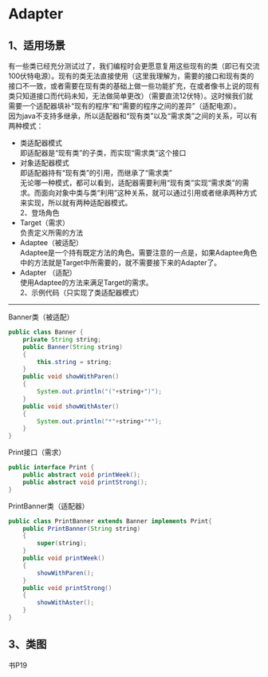 Adapter
===
1、适用场景<br>
---
有一些类已经充分测试过了，我们编程时会更愿意复用这些现有的类（即已有交流100伏特电源）。现有的类无法直接使用（这里我理解为，需要的接口和现有类的接口不一致，或者需要在现有类的基础上做一些功能扩充，在或者像书上说的现有类只知道接口而代码未知，无法做简单更改）（需要直流12伏特）。这时候我们就需要一个适配器填补“现有的程序”和“需要的程序之间的差异”（适配电源）。<br>
因为java不支持多继承，所以适配器和“现有类”以及“需求类”之间的关系，可以有两种模式：
* 类适配器模式<br>
即适配器是“现有类”的子类，而实现“需求类”这个接口<br>
* 对象适配器模式<br>
即适配器持有“现有类”的引用，而继承了“需求类”<br>
无论哪一种模式，都可以看到，适配器需要利用“现有类”实现“需求类”的需求。而面向对象中类与类“利用”这种关系，就可以通过引用或者继承两种方式来实现，所以就有两种适配器模式。<br>
2、登场角色
* Target（需求）<br>
负责定义所需的方法
* Adaptee（被适配）<br>
Adaptee是一个持有既定方法的角色。需要注意的一点是，如果Adaptee角色中的方法就是Target中所需要的，就不需要接下来的Adapter了。<br>
* Adapter （适配）<br>
使用Adaptee的方法来满足Target的需求。<br>
2、示例代码（只实现了类适配器模式）
---
Banner类（被适配）<br>
```java
public class Banner {
	private String string;
	public Banner(String string)
	{
		this.string = string;
	}
	public void showWithParen()
	{
		System.out.println("("+string+")");
	}
	public void showWithAster()
	{
		System.out.println("*"+string+"*");
	}
}
```
Print接口（需求）
```java
public interface Print {
	public abstract void printWeek();
	public abstract void printStrong();
}
```
PrintBanner类（适配器）
```java
public class PrintBanner extends Banner implements Print{
	public PrintBanner(String string)
	{
		super(string);
	}
	public void printWeek()
	{
		showWithParen();
	}
	public void printStrong()
	{
		showWithAster();
	}
}
```
3、类图<br>
---
书P19


